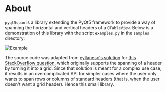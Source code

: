 # About

`pyqt5span` is a library extending the PyQt5 framework to provide a way of spanning the
horizontal and vertical headers of a `QTableView`. Below is a demonstration of this library
with the script `examples.py` in the `samples` directory:

![Example][example-gif]

The source code was adapted from [eyllanesc's solution][eyllanesc-ghrepo] for [this StackOverflow question][so-question-46469720],
which originally supports the spanning of a header by turning it into a grid. Since that
solution is meant for a complex use case, it results in an overcomplicated API for simpler
cases where the user only wants to span rows or columns of standard headers (that is, when
the user doesn't want a grid header). Hence this small library.

  [example-gif]: <samples/example.gif>
  [eyllanesc-ghrepo]: <https://github.com/eyllanesc/stackoverflow/tree/master/questions/46469720>
  [so-question-46469720]: <https://stackoverflow.com/questions/46469720/how-to-make-a-qheaderview-multilevel>